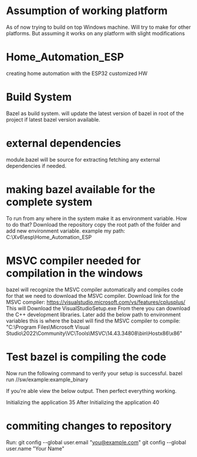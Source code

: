 # Assumption of working platform
As of now trying to build on top Windows machine.
Will try to make for other platforms. But assuming it works on any platform with slight modifications

# Home_Automation_ESP
creating home automation with the ESP32 customized HW

# Build System
Bazel as build system.
will update the latest version of bazel in root of the project if latest bazel version available.

# external dependencies
module.bazel will be source for extracting fetching any external dependencies if needed.

# making bazel available for the complete system
To run from any where in the system make it as environment variable.
How to do that?
Download the repository
copy the root path of the folder and add new environment variable.
example my path:
C:\Xv6\esp\Home_Automation_ESP

# MSVC compiler needed for compilation in the windows
bazel will recognize the MSVC compiler automatically and compiles code for that we need to download the MSVC compiler.
Download link for the MSVC compiler:
https://visualstudio.microsoft.com/vs/features/cplusplus/
This will Download the VisualStudioSetup.exe
From there you can download the C++ development libraries.
Later add the below path to environment variables this is where the bazel will find the MSVC compiler to compile:
"C:\Program Files\Microsoft Visual Studio\2022\Community\VC\Tools\MSVC\14.43.34808\bin\Hostx86\x86"


# Test bazel is compiling the code
Now run the following command to verify your setup is successful.
bazel run //sw/example:example_binary

If you're able view the below output. Then perfect everything working.

Initializing the application 35
After Initializing the application 40

# commiting changes to repository
Run:
 git config --global user.email "you@example.com"
 git config --global user.name "Your Name"

